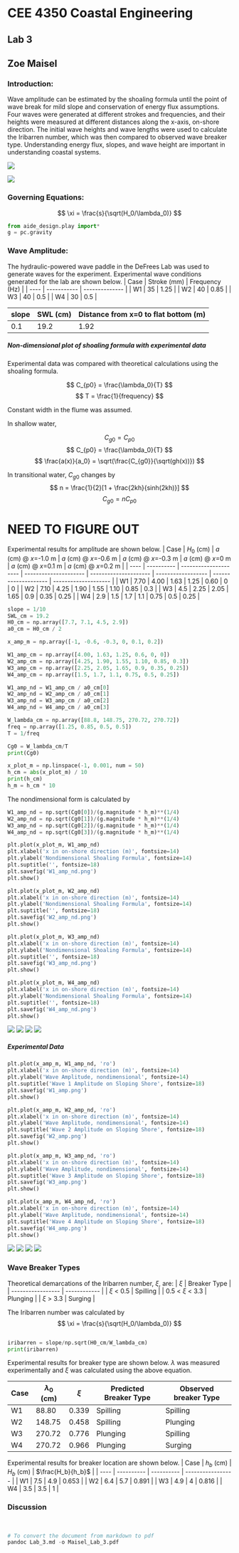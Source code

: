 # CEE 4350 Coastal Engineering
## Lab 3
## Zoe Maisel

### Introduction:

Wave amplitude can be estimated by the shoaling formula until the point of wave break for mild slope and conservation of energy flux assumptions. Four waves were generated at different strokes and frequencies, and their heights were measured at different distances along the x-axis, on-shore direction. The initial wave heights and  wave lengths were used to calculate the Iribarren number, which was then compared to observed wave breaker type. Understanding energy flux, slopes, and wave height are important in understanding coastal systems.

![](/Users/Zoeannem/github/Coastal_Engineering/Lab3SWL.png)

![](/Users/Zoeannem/github/Coastal_Engineering/Lab3wave.png)

### Governing Equations:

$$ \xi = \frac{s}{\sqrt(H_0/\lambda_0)} $$

```Python
from aide_design.play import*
g = pc.gravity
```

### Wave Amplitude:
The hydraulic-powered wave paddle in the DeFrees Lab was used to generate waves for the experiment. Experimental wave conditions generated for the lab are shown below.
| Case | Stroke (mm) | Frequency (Hz) |
| ---- | ----------- | -------------- |
| W1   | 35          | 1.25           |
| W2   | 40          | 0.85           |
| W3   | 40          | 0.5            |
| W4   | 30          | 0.5            |

| slope | SWL (cm) | Distance from x=0 to flat bottom (m) |
| ----- | -------- | ------------------------------------ |
| 0.1   | 19.2     | 1.92                                 |


##### Non-dimensional plot of shoaling formula with experimental data

Experimental data was compared with theoretical calculations using the shoaling formula.

$$ C_{p0} = \frac{\lambda_0}{T} $$
$$ T = \frac{1}{frequency} $$

Constant width in the flume was assumed.

In shallow water,

$$ C_{g0} = C_{p0} $$
$$ C_{p0} = \frac{\lambda_0}{T} $$
$$ \frac{a(x)}{a_0} = \sqrt(\frac{C_{g0}}{\sqrt(gh(x))}) $$

In transitional water, $C_{g0}$ changes by
$$ n = \frac{1}{2}[1 + \frac{2kh}{sinh(2kh)}] $$
$$ C_{g0} = nC_{p0} $$

# NEED TO FIGURE OUT

Experimental results for amplitude are shown below.
| Case | $H_0$ (cm) | $a$ (cm) @ $x$=-1.0 m | $a$ (cm) @ $x$=-0.6 m | $a$ (cm) @ $x$=-0.3 m | $a$ (cm) @ $x$=0 m | $a$ (cm) @ $x$=0.1 m | $a$ (cm) @ $x$=0.2 m |
| ---- | ---------- | --------------------- | --------------------- | --------------------- | ------------------ | -------------------- | -------------------- |
| W1   | 7.70       | 4.00                  | 1.63                  | 1.25                  | 0.60               | 0                    | 0                    |
| W2   | 7.10       | 4.25                  | 1.90                  | 1.55                  | 1.10               | 0.85                 | 0.3                  |
| W3   | 4.5        | 2.25                  | 2.05                  | 1.65                  | 0.9                | 0.35                 | 0.25                     |
| W4   | 2.9        | 1.5                   | 1.7                   | 1.1                   | 0.75               | 0.5                  | 0.25                 |



```python
slope = 1/10
SWL_cm = 19.2
H0_cm = np.array([7.7, 7.1, 4.5, 2.9])
a0_cm = H0_cm / 2

x_amp_m = np.array([-1, -0.6, -0.3, 0, 0.1, 0.2])

W1_amp_cm = np.array([4.00, 1.63, 1.25, 0.6, 0, 0])
W2_amp_cm = np.array([4.25, 1.90, 1.55, 1.10, 0.85, 0.3])
W3_amp_cm = np.array([2.25, 2.05, 1.65, 0.9, 0.35, 0.25])
W4_amp_cm = np.array([1.5, 1.7, 1.1, 0.75, 0.5, 0.25])

W1_amp_nd = W1_amp_cm / a0_cm[0]
W2_amp_nd = W2_amp_cm / a0_cm[1]
W3_amp_nd = W3_amp_cm / a0_cm[2]
W4_amp_nd = W4_amp_cm / a0_cm[3]

W_lambda_cm = np.array([88.8, 148.75, 270.72, 270.72])
freq = np.array([1.25, 0.85, 0.5, 0.5])
T = 1/freq

Cg0 = W_lambda_cm/T
print(Cg0)

x_plot_m = np.linspace(-1, 0.001, num = 50)
h_cm = abs(x_plot_m) / 10
print(h_cm)
h_m = h_cm * 10
```

The nondimensional form is calculated by
```Python
W1_amp_nd = np.sqrt(Cg0[0])/(g.magnitude * h_m)**(1/4)
W2_amp_nd = np.sqrt(Cg0[1])/(g.magnitude * h_m)**(1/4)
W3_amp_nd = np.sqrt(Cg0[2])/(g.magnitude * h_m)**(1/4)
W4_amp_nd = np.sqrt(Cg0[3])/(g.magnitude * h_m)**(1/4)

plt.plot(x_plot_m, W1_amp_nd)
plt.xlabel('x in on-shore direction (m)', fontsize=14)
plt.ylabel('Nondimensional Shoaling Formula', fontsize=14)
plt.suptitle('', fontsize=18)
plt.savefig('W1_amp_nd.png')
plt.show()

plt.plot(x_plot_m, W2_amp_nd)
plt.xlabel('x in on-shore direction (m)', fontsize=14)
plt.ylabel('Nondimensional Shoaling Formula', fontsize=14)
plt.suptitle('', fontsize=18)
plt.savefig('W2_amp_nd.png')
plt.show()

plt.plot(x_plot_m, W3_amp_nd)
plt.xlabel('x in on-shore direction (m)', fontsize=14)
plt.ylabel('Nondimensional Shoaling Formula', fontsize=14)
plt.suptitle('', fontsize=18)
plt.savefig('W3_amp_nd.png')
plt.show()

plt.plot(x_plot_m, W4_amp_nd)
plt.xlabel('x in on-shore direction (m)', fontsize=14)
plt.ylabel('Nondimensional Shoaling Formula', fontsize=14)
plt.suptitle('', fontsize=18)
plt.savefig('W4_amp_nd.png')
plt.show()
```

![](/Users/Zoeannem/github/Coastal_Engineering/W1_amp_nd.png)
![](/Users/Zoeannem/github/Coastal_Engineering/W2_amp_nd.png)
![](/Users/Zoeannem/github/Coastal_Engineering/W3_amp_nd.png)
![](/Users/Zoeannem/github/Coastal_Engineering/W4_amp_nd.png)

##### Experimental Data


```python
plt.plot(x_amp_m, W1_amp_nd, 'ro')
plt.xlabel('x in on-shore direction (m)', fontsize=14)
plt.ylabel('Wave Amplitude, nondimensional', fontsize=14)
plt.suptitle('Wave 1 Amplitude on Sloping Shore', fontsize=18)
plt.savefig('W1_amp.png')
plt.show()

plt.plot(x_amp_m, W2_amp_nd, 'ro')
plt.xlabel('x in on-shore direction (m)', fontsize=14)
plt.ylabel('Wave Amplitude, nondimensional', fontsize=14)
plt.suptitle('Wave 2 Amplitude on Sloping Shore', fontsize=18)
plt.savefig('W2_amp.png')
plt.show()

plt.plot(x_amp_m, W3_amp_nd, 'ro')
plt.xlabel('x in on-shore direction (m)', fontsize=14)
plt.ylabel('Wave Amplitude, nondimensional', fontsize=14)
plt.suptitle('Wave 3 Amplitude on Sloping Shore', fontsize=18)
plt.savefig('W3_amp.png')
plt.show()

plt.plot(x_amp_m, W4_amp_nd, 'ro')
plt.xlabel('x in on-shore direction (m)', fontsize=14)
plt.ylabel('Wave Amplitude, nondimensional', fontsize=14)
plt.suptitle('Wave 4 Amplitude on Sloping Shore', fontsize=18)
plt.savefig('W4_amp.png')
plt.show()
```
![](/Users/Zoeannem/github/Coastal_Engineering/W1_amp.png)
![](/Users/Zoeannem/github/Coastal_Engineering/W2_amp.png)
![](/Users/Zoeannem/github/Coastal_Engineering/W3_amp.png)
![](/Users/Zoeannem/github/Coastal_Engineering/W4_amp.png)

### Wave Breaker Types

Theoretical demarcations of the Iribarren number, $\xi$, are:
| $\xi$             | Breaker Type |
| ----------------- | ------------ |
| $\xi$ < 0.5       | Spilling     |
| 0.5 < $\xi$ < 3.3 | Plunging     |
| $\xi$ > 3.3       | Surging      |

The Iribarren number was calculated by
$$ \xi = \frac{s}{\sqrt(H_0/\lambda_0)} $$

```Python

iribarren = slope/np.sqrt(H0_cm/W_lambda_cm)
print(iribarren)
```

Experimental results for breaker type are shown below. $\lambda$ was measured experimentally and $\xi$ was calculated using the above equation.

| Case | $\lambda_0$ (cm) | $\xi$ | Predicted Breaker Type | Observed breaker Type |
| ---- | ---------------- | ----- | ---------------------- | --------------------- |
| W1   | 88.80            | 0.339 | Spilling               | Spilling              |
| W2   | 148.75           | 0.458 | Spilling               | Plunging              |
| W3   | 270.72           | 0.776 | Plunging               | Spilling              |
| W4   | 270.72           | 0.966 | Plunging               | Surging               |

Experimental results for breaker location are shown below.
| Case | $h_b$ (cm) | $H_b$ (cm) | $\frac{H_b}{h_b}$ |
| ---- | ---------- | ---------- | ----------------- |
| W1   | 7.5        | 4.9        | 0.653             |
| W2   | 6.4        | 5.7        | 0.891             |
| W3   | 4.9        | 4          | 0.816             |
| W4   | 3.5        | 3.5        | 1                 |

### Discussion

<br>

```python
# To convert the document from markdown to pdf
pandoc Lab_3.md -o Maisel_Lab_3.pdf
```
